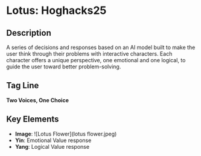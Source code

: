 # Lotus: Hoghacks25

## Description
A series of decisions and responses based on an AI model built to make the user think through their problems with interactive characters. Each character offers a unique perspective, one emotional and one logical, to guide the user toward better problem-solving.

## Tag Line
**Two Voices, One Choice**

## Key Elements
- **Image**: ![Lotus Flower](lotus flower.jpeg)
- **Yin**: Emotional Value response
- **Yang**: Logical Value response
